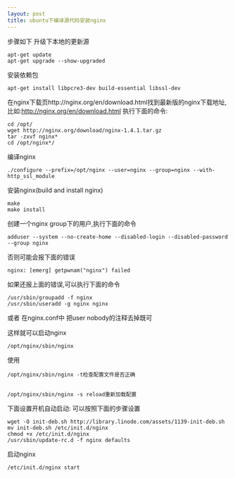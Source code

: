 ```yaml
---
layout: post
title: ubuntu下编译源代码安装nginx
---
```


步骤如下
升级下本地的更新源

    apt-get update
    apt-get upgrade --show-upgraded

安装依赖包

    apt-get install libpcre3-dev build-essential libssl-dev


在nginx下载页http://nginx.org/en/download.html找到最新版的nginx下载地址,比如:http://nginx.org/en/download.html
执行下面的命令:

    cd /opt/
    wget http://nginx.org/download/nginx-1.4.1.tar.gz
    tar -zxvf nginx*
    cd /opt/nginx*/

编译nginx

    ./configure --prefix=/opt/nginx --user=nginx --group=nginx --with-http_ssl_module

安装nginx(build and install nginx)

    make
    make install

创建一个nginx group下的用户,执行下面的命令

    adduser --system --no-create-home --disabled-login --disabled-password --group nginx

否则可能会报下面的错误

    nginx: [emerg] getpwnam("nginx") failed

如果还报上面的错误,可以执行下面的命令

    /usr/sbin/groupadd -f nginx
    /usr/sbin/useradd -g nginx nginx

或者
在nginx.conf中 把user nobody的注释去掉既可

这样就可以启动nginx

    /opt/nginx/sbin/nginx

使用

    /opt/nginx/sbin/nginx -t检查配置文件是否正确


    /opt/nginx/sbin/nginx -s reload重新加载配置

下面设置开机自动启动:
可以按照下面的步骤设置

    wget -O init-deb.sh http://library.linode.com/assets/1139-init-deb.sh
    mv init-deb.sh /etc/init.d/nginx
    chmod +x /etc/init.d/nginx
    /usr/sbin/update-rc.d -f nginx defaults

启动nginx

    /etc/init.d/nginx start
</pre>